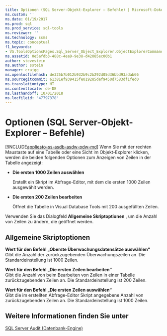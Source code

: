 ```yaml
---
title: Optionen (SQL Server-Objekt-Explorer – Befehle) | Microsoft-Dokumentation
ms.custom: ''
ms.date: 01/19/2017
ms.prod: sql
ms.prod_service: sql-tools
ms.reviewer: ''
ms.technology: ssms
ms.topic: conceptual
f1_keywords:
- VS.ToolsOptionsPages.Sql_Server_Object_Explorer.ObjectExplorerCommands
ms.assetid: 0e5afdb3-488c-4ea9-9e38-d42085ec00b1
author: stevestein
ms.author: sstein
manager: craigg
ms.openlocfilehash: de325b7b012b932b9c2b292d05d36bbd93adab66
ms.sourcegitcommit: 61381ef939415fe019285def9450d7583df1fed0
ms.translationtype: HT
ms.contentlocale: de-DE
ms.lasthandoff: 10/01/2018
ms.locfileid: "47797378"
---
```

# <a name="options-sql-server-object-explorer---commands"></a>Optionen (SQL Server-Objekt-Explorer – Befehle)
[!INCLUDE[appliesto-ss-asdb-asdw-pdw-md](../../includes/appliesto-ss-asdb-asdw-pdw-md.md)]
Wenn Sie mit der rechten Maustaste auf eine Tabelle oder eine Sicht im Objekt-Explorer klicken, werden die beiden folgenden Optionen zum Anzeigen von Zeilen in der Tabelle angezeigt:  
  
-   **Die ersten 1000 Zeilen auswählen**  
  
    Erstellt ein Skript im Abfrage-Editor, mit dem die ersten 1000 Zeilen ausgewählt werden.  
  
-   **Die ersten 200 Zeilen bearbeiten**  
  
    Öffnet die Tabelle in Visual Database Tools mit 200 ausgefüllten Zeilen.  
  
Verwenden Sie das Dialogfeld **Allgemeine Skriptoptionen** , um die Anzahl von Zeilen zu ändern, die geöffnet werden.  
  
## <a name="general-scripting-options"></a>Allgemeine Skriptoptionen  
**Wert für den Befehl „Oberste <n> Überwachungsdatensätze auswählen“**  
Gibt die Anzahl der zurückzugebenden Überwachungszeilen an. Die Standardeinstellung ist 1000 Zeilen.  
  
**Wert für den Befehl „Die ersten <n> Zeilen bearbeiten“**  
Gibt die Anzahl von beim Bearbeiten von Zeilen in einer Tabelle zurückzugebenden Zeilen an. Die Standardeinstellung ist 200 Zeilen.  
  
**Wert für den Befehl „Die ersten <n> Zeilen auswählen“**  
Gibt die im erstellten Abfrage-Editor Skript angegebene Anzahl von zurückzugebenden Zeilen an. Die Standardeinstellung ist 1000 Zeilen.  
  
## <a name="see-also"></a>Weitere Informationen finden Sie unter  
[SQL Server Audit (Datenbank-Engine)](http://msdn.microsoft.com/en-us/0c1fca2e-f22b-4fe8-806f-c87806664f00)  
  
